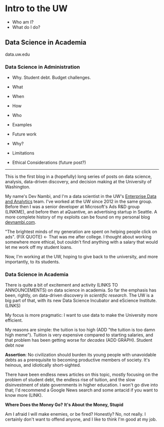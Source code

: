 # Intro to the UW

* Who am I?
* What do I do?

## Data Science in Academia

data.uw.edu

### Data Science in Administration

* Why. Student debt. Budget challenges. 
* What 
* When
* How
* Who


* Examples
* Future work
* Why?
* Limitations
* Ethical Considerations (future post?)

------------------------------------------------------------------------


This is the first blog in a (hopefully) long series of posts on data science, analysis, data-driven discovery, and decision making at the University of Washington.

My name's Dev Nambi, and I'm a data scientist in the UW's [Enterprise Data and Analytics](LINKME) team. I've worked at the UW since 2012 in the same group. Before then I was a senior developer at Microsoft's Ads R&D group (LINKME), and before then at aQuantive, an advertising startup in Seattle. A more complete history of my exploits can be found on my personal blog [devnambi.com](http://devnambi.com). 

"The brightest minds of my generation are spent on helping people click on ads". (FIX QUOTE) <- That was me after college. I thought about working somewhere more ethical, but couldn't find anything with a salary that would let me work off my student loans.

Now, I'm working at the UW, hoping to give back to the university, and more importantly, to its students. 

### Data Science in Academia

There is quite a bit of excitement and activity (LINKS TO ANNOUNCEMENTS) on data science in academia. So far the emphasis has been, rightly, on data-driven discovery in *scientific research*. The UW is a big part of that, with its new Data Science Incubator and eScience Institute. (LINKS)

My focus is more pragmatic: I want to use data to make the University more efficient.



My reasons are simple: the tuition is too high (ADD "the tuition is too damn high meme"). Tuition is very expensive compared to starting salaries, and that problem has been getting worse for *decades* (ADD GRAPH). Student debt now 

**Assertion**: No civilization should burden its young people with unavoidable debts as a prerequisite to becoming productive members of society. It's heinous, and idiotically short-sighted.


There have been endless news articles on this topic, mostly focusing on the problem of student debt, the endless rise of tuition, and the slow disinvestment of state governments in higher education. I won't go dive into that; I'd recommend a Google News search and some antacid if you want to know more (LINK).

**Where Does the Money Go?**
**It's About the Money, Stupid**

Am I afraid I will make enemies, or be fired? Honestly? No, not really. I certainly don't want to offend anyone, and I like to think I'm good at my job. 


